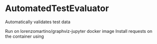 # AutomatedTestEvaluator
Automatically validates test data

Run on lorenzomartino/graphviz-jupyter docker image
Install requests on the container using 
```docker exec <container> /bin/bash -c 'pip install requests --user'
